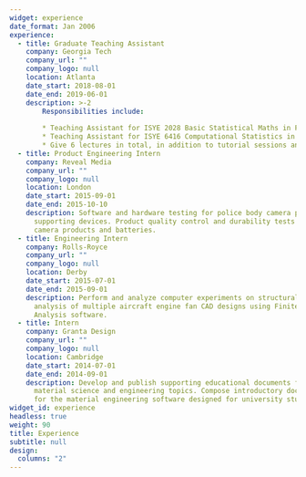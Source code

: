 ```yaml
---
widget: experience
date_format: Jan 2006
experience:
  - title: Graduate Teaching Assistant
    company: Georgia Tech
    company_url: ""
    company_logo: null
    location: Atlanta
    date_start: 2018-08-01
    date_end: 2019-06-01
    description: >-2
        Responsibilities include:
        
        * Teaching Assistant for ISYE 2028 Basic Statistical Maths in Fall 2018.
        * Teaching Assistant for ISYE 6416 Computational Statistics in Spring 2019.
        * Give 6 lectures in total, in addition to tutorial sessions and office hours.
  - title: Product Engineering Intern
    company: Reveal Media
    company_url: ""
    company_logo: null
    location: London
    date_start: 2015-09-01
    date_end: 2015-10-10
    description: Software and hardware testing for police body camera products and
      supporting devices. Product quality control and durability tests for
      camera products and batteries.
  - title: Engineering Intern
    company: Rolls-Royce
    company_url: ""
    company_logo: null
    location: Derby
    date_start: 2015-07-01
    date_end: 2015-09-01
    description: Perform and analyze computer experiments on structural impact
      analysis of multiple aircraft engine fan CAD designs using Finite Elements
      Analysis software.
  - title: Intern
    company: Granta Design
    company_url: ""
    company_logo: null
    location: Cambridge
    date_start: 2014-07-01
    date_end: 2014-09-01
    description: Develop and publish supporting educational documents for learning
      material science and engineering topics. Compose introductory documents
      for the material engineering software designed for university students.
widget_id: experience
headless: true
weight: 90
title: Experience
subtitle: null
design:
  columns: "2"
---
```

